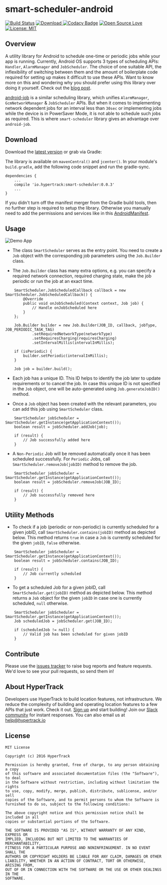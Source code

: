 # smart-scheduler-android

[![Build Status](https://travis-ci.org/hypertrack/smart-scheduler-android.svg?branch=master)](https://travis-ci.org/hypertrack/smart-scheduler-android) [ ![Download](https://api.bintray.com/packages/piyushgupta27/maven/smart-scheduler/images/download.svg) ](https://bintray.com/piyushgupta27/maven/smart-scheduler/_latestVersion) [![Codacy Badge](https://api.codacy.com/project/badge/Grade/672a8b4b2bfc4f7d86c07e22a435515a)](https://www.codacy.com/app/piyushguptaece/smart-scheduler-android?utm_source=github.com&amp;utm_medium=referral&amp;utm_content=hypertrack/smart-scheduler-android&amp;utm_campaign=Badge_Grade) [![Open Source Love](https://badges.frapsoft.com/os/v1/open-source.svg?v=103)](https://opensource.org/licenses/MIT) [![License: MIT](https://img.shields.io/badge/License-MIT-yellow.svg)](https://opensource.org/licenses/MIT)

## Overview

A utility library for Android to schedule one-time or periodic jobs while your app is running. Currently, Android OS supports 3 types of scheduling APIs: `Handler`, `AlarmManager` and `JobScheduler`. The choice of one suitable API, the inflexibility of switching between them and the amount of boilerplate code required for setting up makes it difficult to use these APIs. 
Want to know more on this and wondering why you should prefer using this library over doing it yourself. Check out the [blog post](https://blog.hypertrack.io/?p=6713). 

[android-job](https://github.com/evernote/android-job) is a similar scheduling library, which unifies `AlarmManager`, `GcmNetworkManager` & `JobScheduler` APIs. But when it comes to implementing network dependent jobs for an interval less than `30sec` or implementing jobs while the device is in PowerSaver Mode, it is not able to schedule such jobs as required. This is where `smart-scheduler` library gives an advantage over `android-job`.

## Download

Download the [latest version](https://oss.sonatype.org/content/repositories/releases/io/hypertrack/smart-scheduler/) or grab via Gradle:

The library is available on `mavenCentral()` and `jcenter()`. In your module's `build.gradle`, add the following code snippet and run the gradle-sync.

```
dependencies {
    ...
    compile 'io.hypertrack:smart-scheduler:0.0.3'
    ...
}
```

If you didn't turn off the manifest merger from the Gradle build tools, then no further step is required to setup the library. Otherwise you manually need to add the permissions and services like in this [AndroidManifest](https://github.com/hypertrack/smart-scheduler-android/blob/master/smart-scheduler/src/main/AndroidManifest.xml). 

## Usage

![Demo App](http://i.imgur.com/X53klUZ.gif?1)

* The class `SmartScheduler` serves as the entry point. You need to create a `Job` object with the corresponding job parameters using the `Job.Builder` class.

* The `Job.Builder` class has many extra options, e.g. you can specify a required network connection, required charging state, make the job periodic or run the job at an exact time.

```
	SmartScheduler.JobScheduledCallback callback = new SmartScheduler.JobScheduledCallback() {
        @Override
        public void onJobScheduled(Context context, Job job) {
            // Handle onJobScheduled here
        }
    };

    Job.Builder builder = new Job.Builder(JOB_ID, callback, jobType, JOB_PERIODIC_TASK_TAG)
            .setRequiredNetworkType(networkType)
            .setRequiresCharging(requiresCharging)
            .setIntervalMillis(intervalInMillis);

    if (isPeriodic) {
        builder.setPeriodic(intervalInMillis);
    }

    Job job = builder.build();
```

* Each job has a unique ID. This ID helps to identify the job later to update requirements or to cancel the job. In case this unique ID is not specified in the `Job` object, one will be auto-generated using `Job.generateJobID()` method.

* Once a `Job` object has been created with the relevant parameters, you can add this job using `SmartScheduler` class.

```
	SmartScheduler jobScheduler = SmartScheduler.getInstance(getApplicationContext());
    boolean result = jobScheduler.addJob(job);

    if (result) {
        // Job successfully added here
    }
```

* A `Non-Periodic` Job will be removed automatically once it has been scheduled successfully. For `Periodic` Jobs, call `SmartScheduler.removeJob(jobID)` method to remove the job.

```
	SmartScheduler jobScheduler = SmartScheduler.getInstance(getApplicationContext());
    boolean result = jobScheduler.removeJob(JOB_ID);

	if (result) {
        // Job successfully removed here
    }
``` 

## Utility Methods

* To check if a job (periodic or non-periodic) is currently scheduled for a given jobID, call `SmartScheduler.contains(jobID)` method as depicted below. This method returns `true` in case a `Job` is currently scheduled for the given `jobID`, `false` otherwise.

```
    SmartScheduler jobScheduler = SmartScheduler.getInstance(getApplicationContext());
    boolean result = jobScheduler.contains(JOB_ID);
    
	if (result) {
        // Job currently scheduled
    }    
```

* To get a scheduled Job for a given jobID, call `SmartScheduler.get(jobID)` method as depicted below. This method returns a `Job` object for the given `jobID` in case one is currently scheduled, `null` otherwise.

```
    SmartScheduler jobScheduler = SmartScheduler.getInstance(getApplicationContext());
    Job scheduledJob = jobScheduler.get(JOB_ID);
    
	if (scheduledJob != null) {
        // Valid job has been scheduled for given jobID
    }    
```

## Contribute
Please use the [issues tracker](https://github.com/hypertrack/smart-scheduler-android/issues) to raise bug reports and feature requests. We'd love to see your pull requests, so send them in!

## About HyperTrack
Developers use HyperTrack to build location features, not infrastructure. We reduce the complexity of building and operating location features to a few APIs that just work.
Check it out. [Sign up](https://dashboard.hypertrack.io/signup/) and start building! Join our [Slack community](http://slack.hypertrack.io) for instant responses. You can also email us at help@hypertrack.io

## License

```
MIT License

Copyright (c) 2016 HyperTrack

Permission is hereby granted, free of charge, to any person obtaining a copy
of this software and associated documentation files (the "Software"), to deal
in the Software without restriction, including without limitation the rights
to use, copy, modify, merge, publish, distribute, sublicense, and/or sell
copies of the Software, and to permit persons to whom the Software is
furnished to do so, subject to the following conditions:

The above copyright notice and this permission notice shall be included in all
copies or substantial portions of the Software.

THE SOFTWARE IS PROVIDED "AS IS", WITHOUT WARRANTY OF ANY KIND, EXPRESS OR
IMPLIED, INCLUDING BUT NOT LIMITED TO THE WARRANTIES OF MERCHANTABILITY,
FITNESS FOR A PARTICULAR PURPOSE AND NONINFRINGEMENT. IN NO EVENT SHALL THE
AUTHORS OR COPYRIGHT HOLDERS BE LIABLE FOR ANY CLAIM, DAMAGES OR OTHER
LIABILITY, WHETHER IN AN ACTION OF CONTRACT, TORT OR OTHERWISE, ARISING FROM,
OUT OF OR IN CONNECTION WITH THE SOFTWARE OR THE USE OR OTHER DEALINGS IN THE
SOFTWARE.
```
